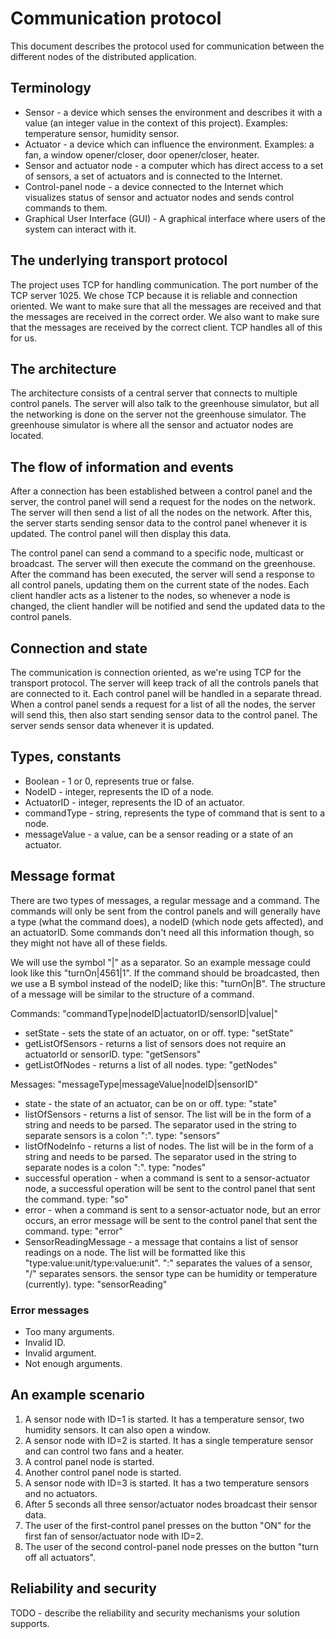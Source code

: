 # Communication protocol

This document describes the protocol used for communication between the different nodes of the
distributed application.

## Terminology

* Sensor - a device which senses the environment and describes it with a value (an integer value in
  the context of this project). Examples: temperature sensor, humidity sensor.
* Actuator - a device which can influence the environment. Examples: a fan, a window opener/closer,
  door opener/closer, heater.
* Sensor and actuator node - a computer which has direct access to a set of sensors, a set of
  actuators and is connected to the Internet.
* Control-panel node - a device connected to the Internet which visualizes status of sensor and
  actuator nodes and sends control commands to them.
* Graphical User Interface (GUI) - A graphical interface where users of the system can interact with
  it.

## The underlying transport protocol

The project uses TCP for handling communication. The port number of the TCP server 1025. We chose TCP because it is
reliable and connection oriented. We want to make sure that all the messages are received and that the messages are
received in the correct order. We also want to make sure that the messages are received by the correct client. TCP
handles all of this for us.

## The architecture

The architecture consists of a central server that connects to multiple control panels. The server will also
talk to the greenhouse simulator, but all the networking is done on the server not the greenhouse simulator. The
greenhouse simulator is where all the sensor and actuator nodes are located.

## The flow of information and events

After a connection has been established between a control panel and the server, the control panel will send a request
for the nodes on the network. The server will then send a list of all the nodes on the network. After this, the server
starts sending sensor data to the control panel whenever it is updated. The control panel will then display this data.

The control panel can send a command to a specific node, multicast or broadcast. The server will then execute the 
command on the greenhouse. After the command has been executed, the server will send a response to all control panels,
updating them on the current state of the nodes. Each client handler acts as a listener to the nodes, so whenever a node
is changed, the client handler will be notified and send the updated data to the control panels.


## Connection and state

The communication is connection oriented, as we're using TCP for the transport protocol. The server will keep track of
all the controls panels that are connected to it. Each control panel will be handled in a separate thread. When a 
control panel sends a request for a list of all the nodes, the server will send this, then also start sending 
sensor data to the control panel. The server sends sensor data whenever it is updated. 

## Types, constants

 * Boolean - 1 or 0, represents true or false.
 * NodeID - integer, represents the ID of a node.
 * ActuatorID - integer, represents the ID of an actuator.
 * commandType - string, represents the type of command that is sent to a node.
 * messageValue - a value, can be a sensor reading or a state of an actuator.

## Message format

There are two types of messages, a regular message and a command. The commands will only be sent from the control panels
and will generally have a type (what the command does), a nodeID (which node gets affected), and an actuatorID. Some
commands don't need all this information though, so they might not have all of these fields. 

We will use the symbol "|" as a separator. So an example message could look like this "turnOn|4561|1". If the command 
should be broadcasted, then we use a B symbol instead of the nodeID; like this: "turnOn|B". The structure of a message 
will be similar to the structure of a command.

Commands: "commandType|nodeID|actuatorID/sensorID|value|"
* setState - sets the state of an actuator, on or off. type: "setState"
* getListOfSensors - returns a list of sensors does not require an actuatorId or sensorID. type: "getSensors"
* getListOfNodes - returns a list of all nodes. type: "getNodes"

Messages: "messageType|messageValue|nodeID|sensorID"
* state - the state of an actuator, can be on or off. type: "state"
* listOfSensors - returns a list of sensor. The list will be in the form of a string and needs to be parsed.
    The separator used in the string to separate sensors is a colon ":". type: "sensors"
* listOfNodeInfo - returns a list of nodes. The list will be in the form of a string and needs to be parsed.
    The separator used in the string to separate nodes is a colon ":". type: "nodes"
* successful operation - when a command is sent to a sensor-actuator node, a successful operation will be sent to
    the control panel that sent the command. type: "so"
* error - when a command is sent to a sensor-actuator node, but an error occurs, an error message will be sent to
    the control panel that sent the command. type: "error"
* SensorReadingMessage - a message that contains a list of sensor readings on a node. The list will be formatted like
    this "type:value:unit/type:value:unit". ":" separates the values of a sensor, "/" separates
    sensors. the sensor type can be humidity or temperature (currently). type: "sensorReading"

### Error messages
 

* Too many arguments.
* Invalid ID.
* Invalid argument.
* Not enough arguments.

## An example scenario

1. A sensor node with ID=1 is started. It has a temperature sensor, two humidity sensors. It can
   also open a window.
2. A sensor node with ID=2 is started. It has a single temperature sensor and can control two fans
   and a heater.
3. A control panel node is started.
4. Another control panel node is started.
5. A sensor node with ID=3 is started. It has a two temperature sensors and no actuators.
6. After 5 seconds all three sensor/actuator nodes broadcast their sensor data.
7. The user of the first-control panel presses on the button "ON" for the first fan of
   sensor/actuator node with ID=2.
8. The user of the second control-panel node presses on the button "turn off all actuators".

## Reliability and security

TODO - describe the reliability and security mechanisms your solution supports.

